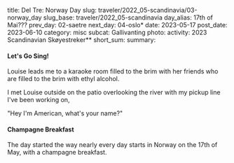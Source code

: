 title: Del Tre: Norway Day
slug: traveler/2022_05-scandinavia/03-norway_day
slug_base: traveler/2022_05-scandinavia
day_alias: 17th of Mai???
prev_day: 02-saetre
next_day: 04-oslo*
date: 2023-05-17
post_date: 2023-06-10
category: misc
subcat: Gallivanting
photo: 
activity: 2023 Scandinavian Sk&oslash;yestreker**
short_sum: 
summary: 


<h4 class="article-subheader">Let's Go Sing!</h4>
Louise leads me to a karaoke room filled to the brim with her friends who are
filled to the brim with ethyl alcohol.

I met Louise outside on the patio overlooking the river with my pickup line I've
been working on,

"Hey I'm American, what's your name?"



<h4 class="article-subheader">Champagne Breakfast</h4>
The day started the way nearly every day starts in Norway on the 17th of May,
with a champagne breakfast.